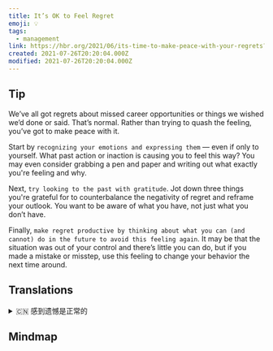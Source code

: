 ```yaml
---
title: It’s OK to Feel Regret
emoji: 💡
tags:
  - management
link: https://hbr.org/2021/06/its-time-to-make-peace-with-your-regrets?utm_medium=email&utm_source=newsletter_daily&utm_campaign=mtod_notactsubs
created: 2021-07-26T20:20:04.000Z
modified: 2021-07-26T20:20:04.000Z
---
```


## Tip

We’ve all got regrets about missed career opportunities or things we wished we’d done or said. That’s normal. Rather than trying to quash the feeling, you’ve got to make peace with it.

Start by `recognizing your emotions and expressing them` — even if only to yourself. What past action or inaction is causing you to feel this way? You may even consider grabbing a pen and paper and writing out what exactly you're feeling and why.

Next, `try looking to the past with gratitude`. Jot down three things you're grateful for to counterbalance the negativity of regret and reframe your outlook. You want to be aware of what you have, not just what you don’t have.

Finally, `make regret productive by thinking about what you can (and cannot) do in the future to avoid this feeling again`. It may be that the situation was out of your control and there’s little you can do, but if you made a mistake or misstep, use this feeling to change your behavior the next time around.

## Translations

<details>
   <summary>🇨🇳 感到遗憾是正常的</summary>

我们都会为错过了职业机会而后悔，或者后悔自己做了什么或者说了什么。 这很正常。 与其试图压制这种感觉，你还不如平静下来。

从认识你的情绪开始，即使只对自己表达。是什么过去的行为或不作为导致你有这种感觉?你甚至可以考虑拿起笔和纸，写下你的真实感受和原因。

接下来，试着带着感激回顾过去。写下三件你感激的事情，来平衡遗憾的消极情绪，重塑你的人生观。你要知道你拥有什么，而不仅仅是你没有什么。

最后，想想你将来能做什么(不能做什么)来避免这种感觉再次出现，让后悔变得有意义。也许情况超出了你的控制范围，而你又无能为力，但是如果你犯了错误，下次就利用这种感觉来改变你的行为。

</details>

## Mindmap

![]()
